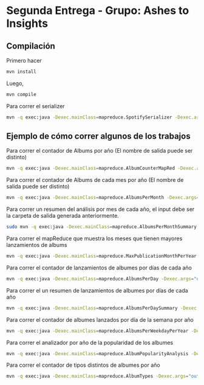 # Segunda Entrega - Grupo: Ashes to Insights

## Compilación
Primero hacer
```bash
mvn install
```
Luego, 
```bash
mvn compile
```
Para correr el serializer 
```bash
mvn -q exec:java -Dexec.mainClass=mapreduce.SpotifySerializer -Dexec.args="serializer"
```

## Ejemplo de cómo correr algunos de los trabajos

Para correr el contador de Albums por año (El nombre de salida puede ser distinto)
```bash
mvn -q exec:java -Dexec.mainClass=mapreduce.AlbumCounterMapRed -Dexec.args="outputSerializado outputAlbumCounterMapRed"
```

Para correr el contador de Albums de cada mes por año (El nombre de salida puede ser distinto) 
```bash
mvn -q exec:java -Dexec.mainClass=mapreduce.AlbumsPerMonth -Dexec.args="outputSerializado outputAlbumsPerMonth"
```

Para correr un resumen del análisis por mes de cada año, el input debe ser la carpeta 
de salida generada anteriormente. 

```bash
sudo mvn -q exec:java -Dexec.mainClass=mapreduce.AlbumsPerMonthSummary -Dexec.args="outputAlbumsPerMonth outputAlbumsPerMonthSummary"
```

Para correr el mapReduce que muestra los meses que tienen mayores lanzamientos de albums
```bash
mvn -q exec:java -Dexec.mainClass=mapreduce.MaxPublicationMonthPerYear -Dexec.args="outputAlbumsPerMonthSummary outputMaxPublicationMonthPerYear" 
```

Para correr el contador de lanzamientos de albumes por días de cada año
```bash
mvn -q exec:java -Dexec.mainClass=mapreduce.AlbumsPerDay -Dexec.args="outputSerializado outputAlbumsPerDay"
```

Para correr el un resumen de lanzamientos de albumes por días de cada año
```bash
mvn -q exec:java -Dexec.mainClass=mapreduce.AlbumsPerDaySummary -Dexec.args="outputAlbumsPerDay outputAlbumsPerDaySummary
```

Para correr el contador de albumes lanzados por día de la semana por año
```bash
mvn -q exec:java -Dexec.mainClass=mapreduce.AlbumsPerWeekdayPerYear -Dexec.args="outputSerializado outputAlbumsPerWeekdayPerYear"
```

Para correr el analizador por año de la popularidad de los albumes
```bash
mvn -q exec:java -Dexec.mainClass=mapreduce.AlbumPopularityAnalysis -Dexec.args="outputSerializado outputAlbumPopularityAnalysis"
```

Para correr el contador de tipos distintos de albumes por año
```bash
mvn -q exec:java -Dexec.mainClass=mapreduce.AlbumTypes -Dexec.args="outputSerializado outputAlbumTypes"
```


